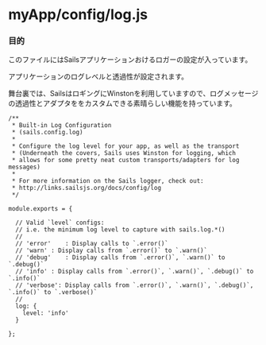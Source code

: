 # myApp/config/log.js
### 目的

このファイルにはSailsアプリケーションおけるロガーの設定が入っています。

アプリケーションのログレベルと透過性が設定されます。

舞台裏では、SailsはロギングにWinstonを利用していますので、ログメッセージの透過性とアダプタををカスタムできる素晴らしい機能を持っています。


<docmeta name="uniqueID" value="logjs173177">
<docmeta name="displayName" value="log.js">

```
/**
 * Built-in Log Configuration
 * (sails.config.log)
 *
 * Configure the log level for your app, as well as the transport
 * (Underneath the covers, Sails uses Winston for logging, which
 * allows for some pretty neat custom transports/adapters for log messages)
 *
 * For more information on the Sails logger, check out:
 * http://links.sailsjs.org/docs/config/log
 */

module.exports = {

  // Valid `level` configs:
  // i.e. the minimum log level to capture with sails.log.*()
  //
  // 'error'	: Display calls to `.error()`
  // 'warn'	: Display calls from `.error()` to `.warn()`
  // 'debug'	: Display calls from `.error()`, `.warn()` to `.debug()`
  // 'info'	: Display calls from `.error()`, `.warn()`, `.debug()` to `.info()`
  // 'verbose': Display calls from `.error()`, `.warn()`, `.debug()`, `.info()` to `.verbose()`
  //
  log: {
    level: 'info'
  }

};

```
